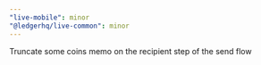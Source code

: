 ```yaml
---
"live-mobile": minor
"@ledgerhq/live-common": minor
---
```


Truncate some coins memo on the recipient step of the send flow
